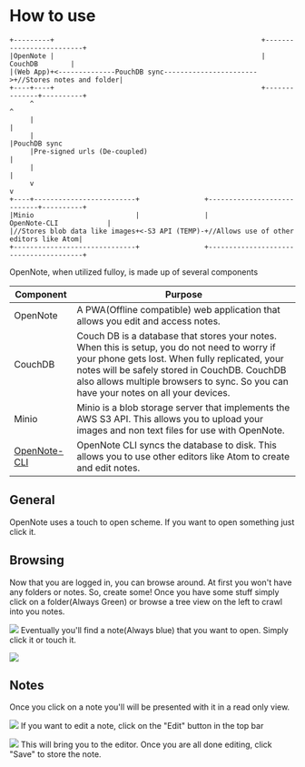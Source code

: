 # How to use

```
+---------+                                                   +-------------------------+
|OpenNote |                                                   |          CouchDB        |
|(Web App)+<--------------PouchDB sync----------------------->+//Stores notes and folder|
+----+----+                                                   +--------------+----------+
     ^                                                                       ^
     |                                                                       |
     |                                                                       |PouchDB sync
     |Pre-signed urls (De-coupled)                                           |
     |                                                                       |
     v                                                                       v
+----+-------------------------+                +----------------------------+----------+
|Minio                         |                |               OpenNote-CLI            |
|//Stores blob data like images+<-S3 API (TEMP)-+//Allows use of other editors like Atom|
+------------------------------+                +---------------------------------------+
```

OpenNote, when utilized fulloy, is made up of several components

Component | Purpose
--------- | ---------------------------------------------------------------------------------------------------------------------------------------------------------------------------------------------------------------------------------------------------------------------------------------
OpenNote  | A PWA(Offline compatible) web application that allows you edit and access notes.
CouchDB   | Couch DB is a database that stores your notes. When this is setup, you do not need to worry if your phone gets lost. When fully replicated, your notes will be safely stored in CouchDB. CouchDB also allows multiple browsers to sync. So you can have your notes on all your devices.
Minio     | Minio is a blob storage server that implements the AWS S3 API. This allows you to upload your images and non text files for use with OpenNote.
[OpenNote-CLI](https://github.com/FoxUSA/OpenNote-CLI) | OpenNote CLI syncs the database to disk. This allows you to use other editors like Atom to create and edit notes.

## General

OpenNote uses a touch to open scheme. If you want to open something just click it.

## Browsing

Now that you are logged in, you can browse around. At first you won't have any folders or notes. So, create some! Once you have some stuff simply click on a folder(Always Green) or browse a tree view on the left to crawl into you notes.

![][toplevel] Eventually you'll find a note(Always blue) that you want to open. Simply click it or touch it.

![][plants]

## Notes

Once you click on a note you'll will be presented with it in a read only view.

![][seedsview] If you want to edit a note, click on the "Edit" button in the top bar

![][seedsedit] This will bring you to the editor. Once you are all done editing, click "Save" to store the note.

[plants]: ./images/plants.png
[seedsedit]: ./images/seedsEdit.png
[seedsview]: ./images/seedsView.png
[toplevel]: ./images/topLevel.png
